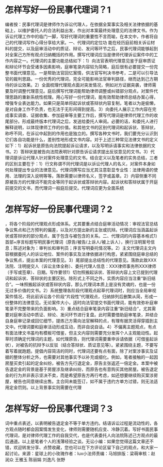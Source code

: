 # 怎样写好一份民事代理词？1

编者按：民事代理词是律师作为诉讼代理人，在依据全案事实及相关法律依据的基础上，以维护委托人的合法利益出发，作出对本案最终处理意见的法律文书。作为诉讼代理工作中的临门一脚，写好代理词的重要性不言而喻，在本文中，作者将自己的代理词写作心得分享给大家。一、代理词的定位功 能在经历庭前相关诉讼材料的提交，以及庭审活动中的质证、辩论、发问等环节之后，民事代理词能够起到对全案己方所有观点归纳概括的作用。撰写代理词应当是律师代理诉讼案件中的工作内容之一。代理词的主要功能总结如下：1）向法官表明代理意见鉴于庭审质证和辩论环节会受诸多因素影响，庭审笔录内容较为简略，庭后很有必要提交一份完整书面代理意见。一是帮助法官回忆案情，供法官写判决书参考，二是可以引导法官的裁判思路。一份优秀的代理词，完全可能影响法官审判路径，继而达到己方期待的诉讼效果。2）全面梳理代理观点面对突发情况，例如对方证据突袭，律师需要及时调整代理意见。庭后撰写代理词能帮助律师调整或纠错部分观点，对案件代理思路的重新系统性梳理。用心写好一份代理词，能有效帮助律师总结办案心得，增强专业表达能力。如果只是简单将起诉状或答辩状内容复制，笔者以为是偷懒，是对自身工作不负责，也无法于无形间得到提高。3）向委托人展示工作内容在完成事实调查、证据收集、参加庭审等主要工作后，撰写代理词是律师代理工作的收尾部分。形成最终版本代理词之后，发送给委托人审阅。必要的话，和委托人进行解释说明，以体现律师工作的价值。和其他文书的区别代理词和起诉状、答辩状，称呼不同，在诉讼中起到的作用也是独立的。撰写各种文书时，我们要充分认识到它们各自功能是什么，差别性地形成文书内容。对于上述三种常见法律文书的定义如下：1）起诉状是原告向法院提起诉讼请求，以及写明诉请事实和法律依据的文书。2）答辩状是被告向法院表明针对原告诉讼请求提出反驳意见的文书。3）代理词是诉讼代理人针对案件处理意见的文书。结合定义以及笔者的实务总结，三者的区别主要在于：1）行文称谓不同代理词是以诉讼代理人的名义，对案件本身如何处理提出专业的法律意见。代理词撰写应当尤其注意彰显专业性：法律用语的使用、法理的深入说明等等。落款需要以律师名义，签字或盖章。2）内容侧重不同原被告方的代理词不能完全等同于起诉状或答辩状内容。起诉状和答辩状属于开庭前提交的文书，而代理词一般庭后提交。代理词应更为全面系统

# 怎样写好一份民事代理词？2

，将各个阶段的代理观点形成体系。尤其要重点结合庭审活动情况：审视法官总结争议焦点和己方预判的偏差，以及对方提出新的主张或抗辩。代理词应当涵盖起诉状或答辩状的部分观点，属于包含与被包含的关系。二、代理词的内容基本格式1）首部+序言标题写明民事代理词（原告/被告/上诉人/被上诉人），换行注明案号信息；陈述对象为：审判长和审判员；序言写明委托情况等。2）主文代理词主文内容根据委托人的诉讼地位、案件的事实及法律依据进行构思，紧紧围绕庭审总结的争议焦点，提出本案的代理意见。3）尾部提出总结性的代理意见。落款此致XXX法院、注明提交人（诉讼主体全称）、委托代理人信息：XXX律师事务所XXX律师（手写或签章）、日期。写作要领1）切勿照搬起诉状、答辩状内容上文已提到代理词和起诉状、答辩状的主要区别。除形式上不同之外，实质内容应当注重“新旧结合”。一味照搬起诉状或答辩状内容，那么代理词本质上是没有灵魂的，也是一份无过多价值的文书。2）系统整理各阶段代理观点起草代理词时，则应当全局审视案件情况，将此前诉讼各个阶段“片段性”代理观点，归纳排列后删繁从简，形成一份整体的法律意见。无论案件大小，适时向法官提交书面代理词，能有效弥补庭审笔录不完整带来的负面影响。3）重点结合庭审笔录内容注重“新旧结合”，尤其需要对庭审活动中质证、辩论、发问环节进行复盘。此时需要借助庭审笔录，并结合自身庭审记录或回忆细节，提炼己方需向法官解释的点，有理有据灵活得穿插到主文中。代理词要和庭审活动形成互动，而非自说自话。4）不偏离主题观点，有点有面法律文书虽均有模板可借鉴，但主文内容则需要充分发挥个人主观能动性。起草时须确定代理词的主题，如代理原告，则代理词需要重申诉请依据（可借鉴起诉状），对被告的抗辩予以反驳（结合答辩状、质证意见等）。紧紧围绕主题，不要写着写着就跑题。提倡内容简洁的同时，代理词还要有点有面，除了对案涉事实及证据的整体分析之外，也需要对其他事实予以补充或细化。例如，笔者接触的一起因房屋买卖引起的定金纠纷，被告方先行退定金，原告主张返还一倍定金。本案中被告退定金的背景是基于房屋涉及继承纠纷，而原告也有意购买其他房屋。被告退定金的行为并非表示坚决不卖，而是希望原告方再行考虑，如还想要继续购买案涉房屋，被告也同意继续出售。主合同未能签订，如不属于违约方单方过错，则无法适用定金罚则。以上背景事实则需要在代理

# 怎样写好一份民事代理词？3

词中重点表述，以表明被告退定金不等于单方违约。结语诉讼过程是流动性的，各方观点随时都会因案情发生变化，律师则需要随机应变、冷静沉着。写好书面民事代理词，是对律师代理工作的自我交代，也是代表委托人向法院陈述己方观点的最后通道。以上是笔者个人的浅薄经验之谈。无讼小编：如果您觉得这篇文章还不错，欢迎转发分享、点赞收藏，您也可以在下方评论区留下自己的观点，和大家一起讨论。来源：星球上的小玫瑰作者：lux小法师责编：马旭排版：梁萌审核：赵润众 王雅玉 陈丽娟 刘逸凡 张野


